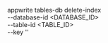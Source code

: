 appwrite tables-db delete-index \
    --database-id <DATABASE_ID> \
    --table-id <TABLE_ID> \
    --key ''
